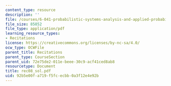 ```yaml
---
content_type: resource
description: ''
file: /courses/6-041-probabilistic-systems-analysis-and-applied-probability-spring-2006/92b5e00fa719f5fcecbb0a3f12e4e92b_rec08_sol.pdf
file_size: 85852
file_type: application/pdf
learning_resource_types:
- Recitations
license: https://creativecommons.org/licenses/by-nc-sa/4.0/
ocw_type: OCWFile
parent_title: Recitations
parent_type: CourseSection
parent_uid: 72e75de2-011e-beee-30c9-acf41ced8ab8
resourcetype: Document
title: rec08_sol.pdf
uid: 92b5e00f-a719-f5fc-ecbb-0a3f12e4e92b
---
```


